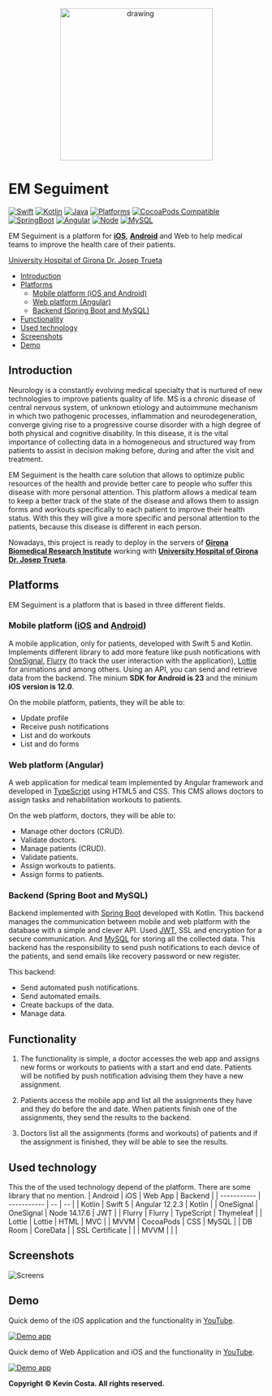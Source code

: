 
<p align="center">
<img src="readme-resources/icon.png" class="center" alt="drawing" width="300"/>
</p>

# EM Seguiment

[![Swift](https://img.shields.io/badge/Swift-5.3_5.4_5.5-orange?style=flat-square)](https://img.shields.io/badge/Swift-5.3_5.4_5.5-Orange?style=flat-square) 
[![Kotlin](https://img.shields.io/badge/Kotlin-1.5.30-blue?style=flat-square)](https://img.shields.io/badge/Kotlin-1.5.30-blue?style=flat-square)
[![Java](https://img.shields.io/badge/Java-1.8-Blue?style=flat-square)](https://img.shields.io/badge/Java-1.8-Blue?style=flat-square)
[![Platforms](https://img.shields.io/badge/Platforms-iOS_Android_Web-yellowgreen?style=flat-square)](https://img.shields.io/badge/Platforms-macOS_iOS_tvOS_watchOS_Web-Green?style=flat-square) 
[![CocoaPods Compatible](https://img.shields.io/cocoapods/v/Alamofire.svg?style=flat-square)](https://img.shields.io/cocoapods/v/Alamofire.svg)
[![SpringBoot](https://img.shields.io/badge/Spring_Boot-2.2.6.RELEASE-green?style=flat-square)](https://img.shields.io/badge/Kotlin-1.8.3-green?style=flat-square)
[![Angular](https://img.shields.io/badge/Angular_CLI-12.2.3-red?style=flat-square)](https://img.shields.io/badge/Angular_CLI-12.2.3-red?style=flat-square)
[![Node](https://img.shields.io/badge/Node-14.17.6-brown?style=flat-square)](https://img.shields.io/badge/Node-14.17.6-brown?style=flat-square)
[![MySQL](https://img.shields.io/badge/MySQL-8.0.26-yellow?style=flat-square)](https://img.shields.io/badge/MySQL-8.0.26-Blue?style=flat-square)

EM Seguiment is a platform for **[iOS](https://apps.apple.com/es/app/seguiment-medicació/1565156695)**, **[Android](https://play.google.com/store/apps/details?id=org.idibgi.emseguiment&hl=en)** and Web to help medical teams to improve the health care of their patients.

[University Hospital of Girona Dr. Josep Trueta](https://icsgirona.cat/ca/hospitaltruet)

- [Introduction](#introduction)
- [Platforms](#platforms)
    - [Mobile platform (iOS and Android)](#mobile-platform-ios-and-android)
    - [Web platform (Angular)](#web-platform-angular)
    - [Backend (Spring Boot and MySQL)](#backend-spring-boot-and-mysql)
- [Functionality](#functionality)
- [Used technology](#used-technology)
- [Screenshots](#screenshots)
- [Demo](#demo)

## Introduction

Neurology is a constantly evolving medical specialty that is nurtured of new technologies to improve patients quality of life. MS is a chronic disease of central nervous system, of unknown etiology and autoimmune mechanism in which two pathogenic processes, inflammation and neurodegeneration, converge giving rise to a progressive course disorder with a high degree of both physical and cognitive disability. In this disease, it is the vital importance of collecting data in a homogeneous and structured way from patients to assist in decision making before, during and after the visit and treatment.

EM Seguiment is the health care solution that allows to optimize public resources of the health and provide better care to people who suffer this disease with more personal attention. This platform allows a medical team to keep a better track of the state of the disease and allows them to assign forms and workouts specifically to each patient to improve their health status. With this they will give a more specific and personal attention to the patients, because this disease is different in each person.

Nowadays, this project is ready to deploy in the servers of **[Girona Biomedical Research Institute](https://idibgi.org)** working with **[University Hospital of Girona Dr. Josep Trueta](https://icsgirona.cat/ca/hospitaltruet)**.

## Platforms

EM Seguiment is a platform that is based in three different fields.

### Mobile platform ([iOS](https://apps.apple.com/es/app/seguiment-medicació/1565156695) and [Android](https://play.google.com/store/apps/details?id=org.idibgi.emseguiment&hl=en))

A mobile application, only for patients, developed with Swift 5 and Kotlin. Implements different library to add more feature like push notifications with [OneSignal](https://onesignal.com), [Flurry](https://www.flurry.com) (to track the user interaction with the application), [Lottie](https://lottiefiles.com) for animations and among others. Using an API, you can send and retrieve data from the backend. The minium **SDK for Android is 23** and the minium **iOS version is 12.0**.

On the mobile platform, patients, they will be able to:
- Update profile
- Receive push notifications
- List and do workouts
- List and do forms

### Web platform (Angular)

A web application for medical team implemented by Angular framework and developed in [TypeScript](https://www.typescriptlang.org) using HTML5 and CSS. This CMS allows doctors to assign tasks and rehabilitation workouts to patients.

On the web platform, doctors, they will be able to:
- Manage other doctors (CRUD).
- Validate doctors.
- Manage patients (CRUD).
- Validate patients.
- Assign workouts to patients.
- Assign forms to patients.

### Backend (Spring Boot and MySQL)

Backend implemented with [Spring Boot](https://spring.io) developed with Kotlin. This backend manages the communication between mobile and web platform with the database with a simple and clever API. Used [JWT](https://jwt.io), SSL and encryption for a secure communication. And [MySQL](https://www.mysql.com) for storing all the collected data. This backend has the responsibility to send push notifications to each device of the patients, and send emails like recovery password or new register.

This backend:
- Send automated push notifications.
- Send automated emails.
- Create backups of the data.
- Manage data.

## Functionality

1. The functionality is simple, a doctor accesses the web app and assigns new forms or workouts to patients with a start and end date. Patients will be notified by push notification advising them they have a new assignment.

2. Patients access the mobile app and list all the assignments they have and they do before the and date. When patients finish one of the assignments, they send the results to the backend.

3. Doctors list all the assignments (forms and workouts) of patients and if the assignment is finished, they will be able to see the results.

## Used technology
This the of the used technology depend of the platform. There are some library that no mention.
| Android | iOS | Web App | Backend |
| ----------- | ----------- | -- | -- |
| Kotlin | Swift 5 | Angular 12.2.3 | Kotlin |
| OneSignal | OneSignal | Node 14.17.6 | JWT |
| Flurry | Flurry | TypeScript | Thymeleaf |
| Lottie | Lottie | HTML | MVC |
| MVVM | CocoaPods | CSS | MySQL |
| DB Room | CoreData |  | SSL Certificate |
|  | MVVM | | |

## Screenshots

![Screens](readme-resources/screens.png)

## Demo

Quick demo of the iOS application and the functionality in [YouTube](https://youtu.be/LzVTVQ7nREc).

[![Demo app](readme-resources/cover.png)](https://youtu.be/RXcPJFzvpfs)

Quick demo of Web Application and iOS and the functionality in [YouTube](https://youtu.be/oJqA9zT5YSA).

[![Demo app](readme-resources/cover_web.png)](https://youtu.be/oJqA9zT5YSA)


**Copyright © Kevin Costa. All rights reserved.**